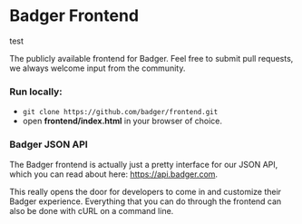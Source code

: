 Badger Frontend
============

test

The publicly available frontend for Badger. Feel free to submit pull requests, we always welcome input from the community.

### Run locally:
* ```git clone https://github.com/badger/frontend.git```
* open **frontend/index.html** in your browser of choice.

### Badger JSON API
The Badger frontend is actually just a pretty interface for our JSON API, which you can read about here: https://api.badger.com. 

This really opens the door for developers to come in and customize their Badger experience. Everything that you can do through the frontend can also be done with cURL on a command line.
